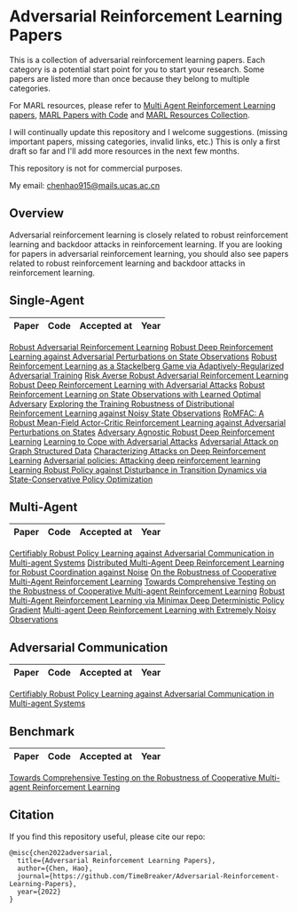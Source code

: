 # Adversarial Reinforcement Learning Papers
This is a collection of adversarial reinforcement learning papers. Each category is a potential start point for you to start your research. Some papers are listed more than once because they belong to multiple categories.

For MARL resources, please refer to [Multi Agent Reinforcement Learning papers](https://github.com/TimeBreaker/Multi-Agent-Reinforcement-Learning-papers), [MARL Papers with Code](https://github.com/TimeBreaker/MARL-papers-with-code) and [MARL Resources Collection](https://github.com/TimeBreaker/MARL-resources-collection).

I will continually update this repository and I welcome suggestions. (missing important papers, missing categories, invalid links, etc.) This is only a first draft so far and I'll add more resources in the next few months.

This repository is not for commercial purposes.

My email: chenhao915@mails.ucas.ac.cn


## Overview
Adversarial reinforcement learning is closely related to robust reinforcement learning and backdoor attacks in reinforcement learning. If you are looking for papers in adversarial reinforcement learning, you should also see papers related to robust reinforcement learning and backdoor attacks in reinforcement learning.


## Single-Agent
Paper|Code|Accepted at|Year
--|:--:|:--:|--:
[Robust Adversarial Reinforcement Learning](http://proceedings.mlr.press/v70/pinto17a/pinto17a.pdf)
[Robust Deep Reinforcement Learning against Adversarial Perturbations on State Observations](https://proceedings.neurips.cc/paper/2020/file/f0eb6568ea114ba6e293f903c34d7488-Paper.pdf)
[Robust Reinforcement Learning as a Stackelberg Game via Adaptively-Regularized Adversarial Training](https://arxiv.org/pdf/2202.09514)
[Risk Averse Robust Adversarial Reinforcement Learning](https://arxiv.org/pdf/1904.00511)
[Robust Deep Reinforcement Learning with Adversarial Attacks](https://arxiv.org/pdf/1712.03632)
[Robust Reinforcement Learning on State Observations with Learned Optimal Adversary](https://arxiv.org/pdf/2101.08452)
[Exploring the Training Robustness of Distributional Reinforcement Learning against Noisy State Observations](https://arxiv.org/pdf/2109.08776)
[RoMFAC: A Robust Mean-Field Actor-Critic Reinforcement Learning against Adversarial Perturbations on States](https://arxiv.org/pdf/2205.07229)
[Adversary Agnostic Robust Deep Reinforcement Learning](https://arxiv.org/pdf/2008.06199)
[Learning to Cope with Adversarial Attacks](https://arxiv.org/pdf/1906.12061)
[Adversarial Attack on Graph Structured Data](http://proceedings.mlr.press/v80/dai18b/dai18b.pdf)
[Characterizing Attacks on Deep Reinforcement Learning](http://proceedings.mlr.press/v80/dai18b/dai18b.pdf)
[Adversarial policies: Attacking deep reinforcement learning](https://arxiv.org/pdf/1905.10615)
[Learning Robust Policy against Disturbance in Transition Dynamics via State-Conservative Policy Optimization](https://ojs.aaai.org/index.php/AAAI/article/view/20686/20445)




## Multi-Agent
Paper|Code|Accepted at|Year
--|:--:|:--:|--:
[Certifiably Robust Policy Learning against Adversarial Communication in Multi-agent Systems](https://arxiv.org/pdf/2206.10158)
[Distributed Multi-Agent Deep Reinforcement Learning for Robust Coordination against Noise](https://arxiv.org/pdf/2205.09705)
[On the Robustness of Cooperative Multi-Agent Reinforcement Learning](https://arxiv.org/pdf/2003.03722)
[Towards Comprehensive Testing on the Robustness of Cooperative Multi-agent Reinforcement Learning](https://openaccess.thecvf.com/content/CVPR2022W/ArtOfRobust/papers/Guo_Towards_Comprehensive_Testing_on_the_Robustness_of_Cooperative_Multi-Agent_Reinforcement_CVPRW_2022_paper.pdf)
[Robust Multi-Agent Reinforcement Learning via Minimax Deep Deterministic Policy Gradient](https://ojs.aaai.org/index.php/AAAI/article/view/4327/4205)
[Multi-agent Deep Reinforcement Learning with Extremely Noisy Observations](https://arxiv.org/pdf/1812.00922)



## Adversarial Communication
Paper|Code|Accepted at|Year
--|:--:|:--:|--:
[Certifiably Robust Policy Learning against Adversarial Communication in Multi-agent Systems](https://arxiv.org/pdf/2206.10158)





## Benchmark
Paper|Code|Accepted at|Year
--|:--:|:--:|--:
[Towards Comprehensive Testing on the Robustness of Cooperative Multi-agent Reinforcement Learning](https://openaccess.thecvf.com/content/CVPR2022W/ArtOfRobust/papers/Guo_Towards_Comprehensive_Testing_on_the_Robustness_of_Cooperative_Multi-Agent_Reinforcement_CVPRW_2022_paper.pdf)



## Citation

If you find this repository useful, please cite our repo:
```
@misc{chen2022adversarial,
  title={Adversarial Reinforcement Learning Papers},
  author={Chen, Hao},
  journal={https://github.com/TimeBreaker/Adversarial-Reinforcement-Learning-Papers},
  year={2022}
}
```
